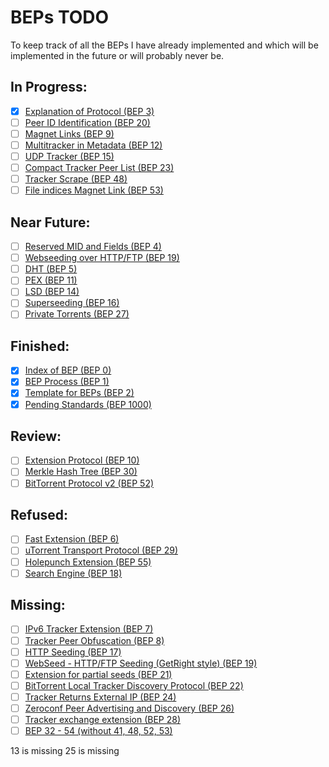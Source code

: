# BEPs TODO

To keep track of all the BEPs I have already implemented and which will be implemented in the future or will probably never be.

## In Progress: 
- [x] [Explanation of Protocol (BEP 3)](http://bittorrent.org/beps/bep_0003.html)
- [ ] [Peer ID Identification (BEP 20)](http://bittorrent.org/beps/bep_0020.html)
- [ ] [Magnet Links (BEP 9)](http://bittorrent.org/beps/bep_0009.html)
- [ ] [Multitracker in Metadata (BEP 12)](http://bittorrent.org/beps/bep_0012.html)
- [ ] [UDP Tracker (BEP 15)](http://bittorrent.org/beps/bep_0015.html)
- [ ] [Compact Tracker Peer List (BEP 23)](http://bittorrent.org/beps/bep_0023.html)
- [ ] [Tracker Scrape (BEP 48)](http://bittorrent.org/beps/bep_0048.html)
- [ ] [File indices Magnet Link (BEP 53)](http://bittorrent.org/beps/bep_0053.html)

## Near Future:
- [ ] [Reserved MID and Fields (BEP 4)](http://bittorrent.org/beps/bep_0004.html)
- [ ] [Webseeding over HTTP/FTP (BEP 19)](http://bittorrent.org/beps/bep_0019.html)
- [ ] [DHT (BEP 5)](http://bittorrent.org/beps/bep_0005.html)
- [ ] [PEX (BEP 11)](http://bittorrent.org/beps/bep_0011.html)
- [ ] [LSD (BEP 14)](http://bittorrent.org/beps/bep_0014.html)
- [ ] [Superseeding (BEP 16)](http://bittorrent.org/beps/bep_0016.html)
- [ ] [Private Torrents (BEP 27)](http://bittorrent.org/beps/bep_0027.html)

## Finished:
- [x] [Index of BEP (BEP 0)](http://bittorrent.org/beps/bep_0000.html)
- [x] [BEP Process (BEP 1)](http://bittorrent.org/beps/bep_0001.html)
- [x] [Template for BEPs (BEP 2)](http://bittorrent.org/beps/bep_0002.html)
- [x] [Pending Standards (BEP 1000)](http://bittorrent.org/beps/bep_1000.html)

## Review:
- [ ] [Extension Protocol (BEP 10)](http://bittorrent.org/beps/bep_0010.html)
- [ ] [Merkle Hash Tree (BEP 30)](http://bittorrent.org/beps/bep_0030.html)
- [ ] [BitTorrent Protocol v2 (BEP 52)](http://bittorrent.org/beps/bep_0052.html)

## Refused:
- [ ] [Fast Extension (BEP 6)](http://bittorrent.org/beps/bep_0006.html)
- [ ] [uTorrent Transport Protocol (BEP 29)](http://bittorrent.org/beps/bep_0029.html)
- [ ] [Holepunch Extension (BEP 55)](http://bittorrent.org/beps/bep_0055.html)
- [ ] [Search Engine (BEP 18)](http://bittorrent.org/beps/bep_0018.html)

## Missing:
- [ ] [IPv6 Tracker Extension (BEP 7)](http://bittorrent.org/beps/bep_0007.html)
- [ ] [Tracker Peer Obfuscation (BEP 8)](http://bittorrent.org/beps/bep_0008.html)
- [ ] [HTTP Seeding (BEP 17)](http://bittorrent.org/beps/bep_0017.html)
- [ ] [WebSeed - HTTP/FTP Seeding (GetRight style) (BEP 19)](http://bittorrent.org/beps/bep_0019.html)
- [ ] [Extension for partial seeds (BEP 21)](http://bittorrent.org/beps/bep_0021.html)
- [ ] [BitTorrent Local Tracker Discovery Protocol (BEP 22)](http://bittorrent.org/beps/bep_0022.html)
- [ ] [Tracker Returns External IP (BEP 24)](http://bittorrent.org/beps/bep_0024.html)
- [ ] [Zeroconf Peer Advertising and Discovery (BEP 26)](http://bittorrent.org/beps/bep_0026.html)
- [ ] [Tracker exchange extension (BEP 28)](http://bittorrent.org/beps/bep_0028.html)
- [ ] [BEP 32 - 54 (without 41, 48, 52, 53)]()

13 is missing
25 is missing
